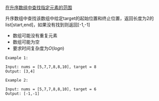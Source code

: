 [在升序数组中查找指定元素的范围](https://leetcode.com/problems/find-first-and-last-position-of-element-in-sorted-array/)

升序数组中查找该数组中给定target的起始位置和终止位置，返回长度为2的list[start,end]，如果没有找到则返回[-1,-1]

+ 数组可能没有重复元素
+ 数组可能为空
+ 要求时间复杂度为$O(logn)$

```
Example 1:

Input: nums = [5,7,7,8,8,10], target = 8
Output: [3,4]

Example 2:

Input: nums = [5,7,7,8,8,10], target = 6
Output: [-1,-1]
```